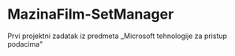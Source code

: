 # MazinaFilm-SetManager

Prvi projektni zadatak iz predmeta _Microsoft tehnologije za pristup podacima"
